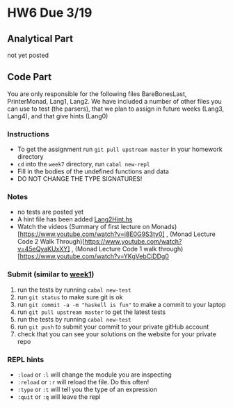 # HW6 Due 3/19


## Analytical  Part
not yet posted
## Code Part
You are only responsible for the following files
BareBonesLast, PrinterMonad, Lang1, Lang2.
We have included a number of other files you can use to test (the parsers), that we plan to assign in future weeks (Lang3, Lang4), and that give hints (Lang0)

### Instructions
* To get the assignment run ```git pull upstream master``` in your homework directory
* `cd` into the `week7` directory, run `cabal new-repl`
* Fill in the bodies of the undefined functions and data
* DO NOT CHANGE THE TYPE SIGNATURES!

### Notes
* no tests are posted yet
* A hint file has been added [Lang2Hint.hs](src/lang/Lang2Hint.hs)
* Watch the videos (Summary of first lecture on Monads)[https://www.youtube.com/watch?v=i8E0G9S3ty0] , (Monad Lecture Code 2 Walk Through)[https://www.youtube.com/watch?v=45eQyaKUxXY] , (Monad Lecture Code 1 walk through)[https://www.youtube.com/watch?v=YKgVebCiDDg0

### Submit (similar to [week1](../week1))
1. run the tests by running ```cabal new-test``` 
1. run ```git status``` to make sure git is ok
1. run ```git commit -a -m "haskell is fun"``` to make a commit to your laptop
1. run ```git pull upstream master``` to get the latest tests
1. run the tests by running ```cabal new-test``` 
1. run ```git push``` to submit your commit to your private gitHub account
1. check that you can see your solutions on the website for your private repo

### REPL hints
* `:load` or `:l` will change the module you are inspecting
* `:reload` or `:r` will reload the file.  Do this often!
* `:type` or `:t` will tell you the type of an expression
* `:quit` or `:q` will leave the repl
